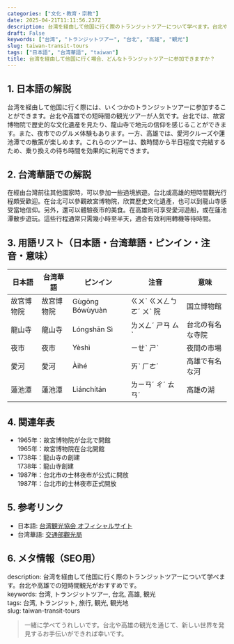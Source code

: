 ```yaml
---
categories: ["文化・教育・宗教"]
date: 2025-04-21T11:11:56.237Z
description: 台湾を経由して他国に行く際のトランジットツアーについて学べます。台北や高雄での短時間観光がおすすめです。
draft: False
keywords: ["台湾", "トランジットツアー", "台北", "高雄", "観光"]
slug: taiwan-transit-tours
tags: ["日本語", "台湾華語", "taiwan"]
title: 台湾を経由して他国に行く場合、どんなトランジットツアーに参加できますか？
---
```




## 1. 日本語の解説  
台湾を経由して他国に行く際には、いくつかのトランジットツアーに参加することができます。台北や高雄での短時間の観光ツアーが人気です。台北では、故宮博物院で歴史的な文化遺産を見たり、龍山寺で地元の信仰を感じることができます。また、夜市でのグルメ体験もあります。一方、高雄では、愛河クルーズや蓮池潭での散策が楽しめます。これらのツアーは、数時間から半日程度で完結するため、乗り換えの待ち時間を効果的に利用できます。

## 2. 台湾華語での解説  
在經由台灣前往其他國家時，可以參加一些過境旅遊。台北或高雄的短時間觀光行程頗受歡迎。在台北可以參觀故宮博物院，欣賞歷史文化遺產，也可以到龍山寺感受當地信仰。另外，還可以體驗夜市的美食。在高雄則可享受愛河遊船，或在蓮池潭散步遊玩。這些行程通常只需幾小時至半天，適合有效利用轉機等待時間。

## 3. 用語リスト（日本語・台湾華語・ピンイン・注音・意味）  
| 日本語         | 台湾華語      | ピンイン        | 注音       | 意味             |
|--------------|-----------|-------------|----------|----------------|
| 故宮博物院    | 故宮博物院  | Gùgōng Bówùyuàn     | ㄍㄨˋ ㄍㄨㄥㄅㄛˊ ㄨˋ  院 | 国立博物館     |
| 龍山寺      | 龍山寺      | Lóngshān Sì   | ㄌㄨㄥˊ ㄕㄢ ㄙˋ | 台北の有名な寺院 |
| 夜市         | 夜市       | Yèshì         | ㄧㄝˋ ㄕˋ  | 夜間の市場       |
| 愛河         | 愛河       | Àihé          | ㄞˋ ㄏㄜˊ | 高雄で有名な河  |
| 蓮池潭      | 蓮池潭     | Liánchítán  | ㄌㄧㄢˊ ㄔˊ ㄊㄢˊ | 高雄の湖         |

## 4. 関連年表  
- 1965年：故宮博物院が台北で開館  
  1965年：故宮博物院在台北開館  
- 1738年：龍山寺の創建  
  1738年：龍山寺創建  
- 1987年：台北市の士林夜市が公式に開放  
  1987年：台北市的士林夜市正式開放  

## 5. 参考リンク  
- 日本語: [台湾観光協会 オフィシャルサイト](https://www.taiwan.net.tw/jp/)
- 台湾華語: [交通部觀光局](https://www.taiwan.net.tw/)

## 6. メタ情報（SEO用）  
description: 台湾を経由して他国に行く際のトランジットツアーについて学べます。台北や高雄での短時間観光がおすすめです。  
keywords: 台湾, トランジットツアー, 台北, 高雄, 観光  
tags: 台湾, トランジット, 旅行, 観光, 観光地  
slug: taiwan-transit-tours

> 一緒に学べてうれしいです。台北や高雄の観光を通じて、新しい世界を発見するお手伝いができれば幸いです。